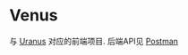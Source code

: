 # Venus

与 [Uranus](https://github.com/lanthora/uranus) 对应的前端项目.
后端API见 [Postman](https://www.postman.com/lanthora/workspace/uranus/collection/22922340-e3057f0a-a9a0-45ae-8f40-58386e73630c)
